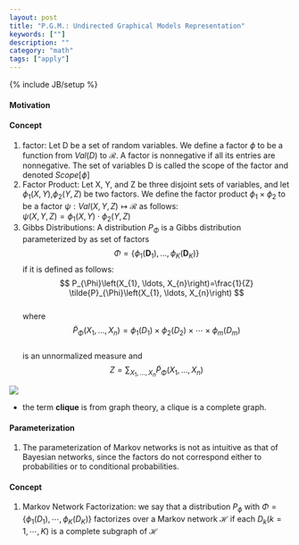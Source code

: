 ```yaml
---
layout: post
title: "P.G.M.: Undirected Graphical Models Representation"
keywords: [""] 
description: ""
category: "math"
tags: ["apply"]
---
```

{% include JB/setup %}

#### Motivation
#### Concept 
1. factor: Let D be a set of random variables. We define a factor $\phi$ to be a
function from $Val(D)$ to $\mathcal{R}$. A factor is nonnegative if all its
entries are nonnegative. The set of variables D is called the scope of the
factor and denoted $Scope[\phi]$
2. Factor Product:  Let X, Y, and Z be three disjoint sets of variables, and let $\phi_1 (X,Y)$,$\phi_2 (Y,Z)$ be
two factors. We define the factor product $\phi_1 \times \phi_2$ to be a factor
$\psi : Val(X,Y,Z) \mapsto \mathcal{R}$ as follows: <br />
$\psi (X,Y,Z)=\phi_1 (X,Y)\cdot \phi_2 (Y,Z)$ <br />
3. Gibbs Distributions: A distribution $P_{\Phi}$ is a Gibbs distribution
   parameterized by as set of factors 
   $$
   \Phi=\left\{\phi_{1}\left(\boldsymbol{D}_{1}\right), \ldots,
   \phi_{K}\left(\boldsymbol{D}_{K}\right)\right\}
   $$ if it is defined as follows: <br />
   $$
   P_{\Phi}\left(X_{1}, \ldots, X_{n}\right)=\frac{1}{Z}
   \tilde{P}_{\Phi}\left(X_{1}, \ldots, X_{n}\right)
   $$ <br />
   where <br />
   $$
   \tilde{P}_{\Phi}\left(X_{1}, \ldots, X_{n}\right)=\phi_{1}\left(D_{1}\right)
   \times \phi_{2}\left(D_{2}\right) \times \cdots \times
   \phi_{m}\left(D_{m}\right)
   $$ <br />
   is an unnormalized measure and <br />
   $$
   Z=\sum_{X_{1}, \ldots, X_{n}} \tilde{P}_{\Phi}\left(X_{1}, \ldots,
   X_{n}\right)
   $$
 
<img
src="{{IMAGE_PATH}}/math-apply-probabilistic-graphical-models-representation-undirected-graphical-models.png">

- the term **clique** is from graph theory, a clique is a complete graph.

#### Parameterization
1. The parameterization of Markov networks is not as intuitive as that of
   Bayesian networks, since the factors do not correspond either to
   probabilities or to conditional probabilities.

#### Concept
1. Markov Network Factorization: we say that a distribution $P_{\phi}$ with 
$\Phi = \{ \phi_1 (D_1),\cdots,\phi_K (D_K)\}$ factorizes over a Markov network $\mathcal{H}$
if each $D_k (k=1,\cdots,K)$ is a complete subgraph of $\mathcal{H}$



